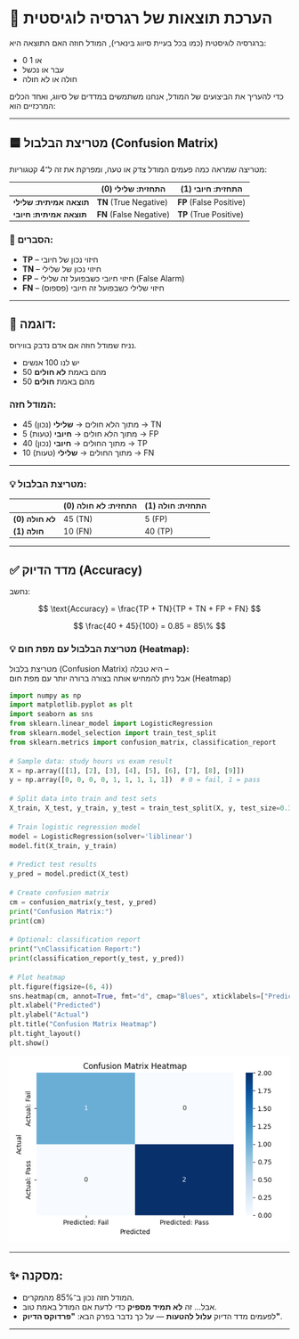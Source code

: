 # 🎯 הערכת תוצאות של רגרסיה לוגיסטית

ברגרסיה לוגיסטית (כמו בכל בעיית סיווג בינארי), המודל חוזה האם התוצאה היא:
- 0 או 1
- עבר או נכשל
- חולה או לא חולה

כדי להעריך את הביצועים של המודל, אנחנו משתמשים במדדים של סיווג, ואחד הכלים המרכזיים הוא:

---

## 🟦 מטריצת הבלבול (Confusion Matrix)

מטריצה שמראה כמה פעמים המודל צדק או טעה, ומפרקת את זה ל־4 קטגוריות:

|                         | התחזית: שלילי (0)       | התחזית: חיובי (1)       |
|-------------------------|--------------------------|--------------------------|
| **תוצאה אמיתית: שלילי** | **TN** (True Negative)    | **FP** (False Positive)  |
| **תוצאה אמיתית: חיובי** | **FN** (False Negative)   | **TP** (True Positive)   |

### 🧠 הסברים:
- **TP** – חיזוי נכון של חיובי  
- **TN** – חיזוי נכון של שלילי  
- **FP** – חיזוי חיובי כשבפועל זה שלילי (False Alarm)  
- **FN** – חיזוי שלילי כשבפועל זה חיובי (פספוס)

---

## 📘 דוגמה:

נניח שמודל חוזה אם אדם נדבק בווירוס.

- יש לנו 100 אנשים
- 50 מהם באמת **לא חולים**
- 50 מהם באמת **חולים**

### המודל חזה:
- 45 מתוך הלא חולים → **שלילי** (נכון) → TN
- 5 מתוך הלא חולים → **חיובי** (טעות) → FP
- 40 מתוך החולים → **חיובי** (נכון) → TP
- 10 מתוך החולים → **שלילי** (טעות) → FN

---

### 💡 מטריצת הבלבול:

|                         | התחזית: לא חולה (0) | התחזית: חולה (1) |
|-------------------------|----------------------|-------------------|
| **לא חולה (0)**         | 45 (TN)              | 5 (FP)            |
| **חולה (1)**            | 10 (FN)              | 40 (TP)           |

---

## ✅ מדד הדיוק (Accuracy)

נחשב:

$$
\text{Accuracy} = \frac{TP + TN}{TP + TN + FP + FN}
$$

$$
\frac{40 + 45}{100} = 0.85 = 85\%
$$

### 💡 מטריצת הבלבול עם **מפת חום (Heatmap)**:

מטריצת בלבול (Confusion Matrix) היא טבלה –  
אבל ניתן להמחיש אותה בצורה ברורה יותר עם מפת חום (Heatmap)

```python
import numpy as np
import matplotlib.pyplot as plt
import seaborn as sns
from sklearn.linear_model import LogisticRegression
from sklearn.model_selection import train_test_split
from sklearn.metrics import confusion_matrix, classification_report

# Sample data: study hours vs exam result
X = np.array([[1], [2], [3], [4], [5], [6], [7], [8], [9]])
y = np.array([0, 0, 0, 0, 1, 1, 1, 1, 1])  # 0 = fail, 1 = pass

# Split data into train and test sets
X_train, X_test, y_train, y_test = train_test_split(X, y, test_size=0.3, random_state=42)

# Train logistic regression model
model = LogisticRegression(solver='liblinear')
model.fit(X_train, y_train)

# Predict test results
y_pred = model.predict(X_test)

# Create confusion matrix
cm = confusion_matrix(y_test, y_pred)
print("Confusion Matrix:")
print(cm)

# Optional: classification report
print("\nClassification Report:")
print(classification_report(y_test, y_pred))

# Plot heatmap
plt.figure(figsize=(6, 4))
sns.heatmap(cm, annot=True, fmt="d", cmap="Blues", xticklabels=["Predicted: Fail", "Predicted: Pass"], yticklabels=["Actual: Fail", "Actual: Pass"])
plt.xlabel("Predicted")
plt.ylabel("Actual")
plt.title("Confusion Matrix Heatmap")
plt.tight_layout()
plt.show()
```

<img src="log3.png" />

---

## ✨ מסקנה:

- המודל חזה נכון ב־85% מהמקרים.
- אבל… זה **לא תמיד מספיק** כדי לדעת אם המודל באמת טוב.
- לפעמים מדד הדיוק **עלול להטעות** — על כך נדבר בפרק הבא: **"פרדוקס הדיוק"**.

---
